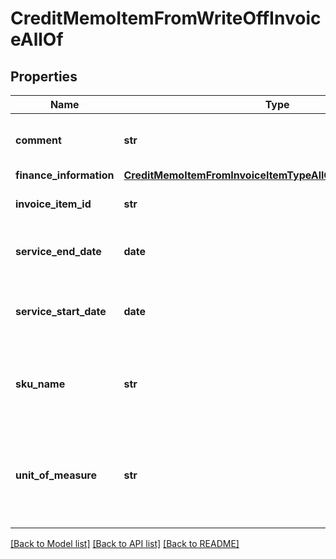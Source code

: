 # CreditMemoItemFromWriteOffInvoiceAllOf

## Properties
Name | Type | Description | Notes
------------ | ------------- | ------------- | -------------
**comment** | **str** | Comments about the credit memo item.  | [optional] 
**finance_information** | [**CreditMemoItemFromInvoiceItemTypeAllOfFinanceInformation**](CreditMemoItemFromInvoiceItemTypeAllOfFinanceInformation.md) |  | [optional] 
**invoice_item_id** | **str** | The ID of the invoice item.  | [optional] 
**service_end_date** | **date** | The service end date of the credit memo item.   | [optional] 
**service_start_date** | **date** | The service start date of the credit memo item.   | [optional] 
**sku_name** | **str** | The name of the charge associated with the invoice.  | [optional] 
**unit_of_measure** | **str** | The definable unit that you measure when determining charges.  | [optional] 

[[Back to Model list]](../README.md#documentation-for-models) [[Back to API list]](../README.md#documentation-for-api-endpoints) [[Back to README]](../README.md)


